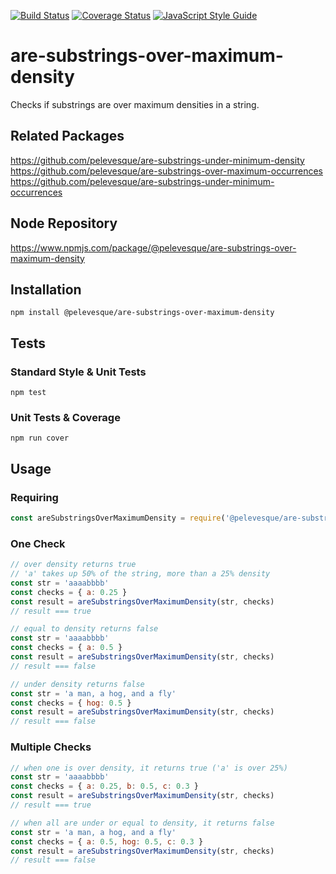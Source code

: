 [![Build Status](https://travis-ci.org/pelevesque/are-substrings-over-maximum-density.svg?branch=master)](https://travis-ci.org/pelevesque/are-substrings-over-maximum-density)
[![Coverage Status](https://coveralls.io/repos/github/pelevesque/are-substrings-over-maximum-density/badge.svg?branch=master)](https://coveralls.io/github/pelevesque/are-substrings-over-maximum-density?branch=master)
[![JavaScript Style Guide](https://img.shields.io/badge/code_style-standard-brightgreen.svg)](https://standardjs.com)

# are-substrings-over-maximum-density

Checks if substrings are over maximum densities in a string.

## Related Packages

https://github.com/pelevesque/are-substrings-under-minimum-density  
https://github.com/pelevesque/are-substrings-over-maximum-occurrences  
https://github.com/pelevesque/are-substrings-under-minimum-occurrences  

## Node Repository

https://www.npmjs.com/package/@pelevesque/are-substrings-over-maximum-density

## Installation

`npm install @pelevesque/are-substrings-over-maximum-density`

## Tests

### Standard Style & Unit Tests

`npm test`

### Unit Tests & Coverage

`npm run cover`

## Usage

### Requiring

```js
const areSubstringsOverMaximumDensity = require('@pelevesque/are-substrings-over-maximum-density')
```

### One Check

```js
// over density returns true
// 'a' takes up 50% of the string, more than a 25% density
const str = 'aaaabbbb'
const checks = { a: 0.25 }
const result = areSubstringsOverMaximumDensity(str, checks)
// result === true
```

```js
// equal to density returns false
const str = 'aaaabbbb'
const checks = { a: 0.5 }
const result = areSubstringsOverMaximumDensity(str, checks)
// result === false
```

```js
// under density returns false
const str = 'a man, a hog, and a fly'
const checks = { hog: 0.5 }
const result = areSubstringsOverMaximumDensity(str, checks)
// result === false
```

### Multiple Checks

```js
// when one is over density, it returns true ('a' is over 25%)
const str = 'aaaabbbb'
const checks = { a: 0.25, b: 0.5, c: 0.3 }
const result = areSubstringsOverMaximumDensity(str, checks)
// result === true
```

```js
// when all are under or equal to density, it returns false
const str = 'a man, a hog, and a fly'
const checks = { a: 0.5, hog: 0.5, c: 0.3 }
const result = areSubstringsOverMaximumDensity(str, checks)
// result === false
```
